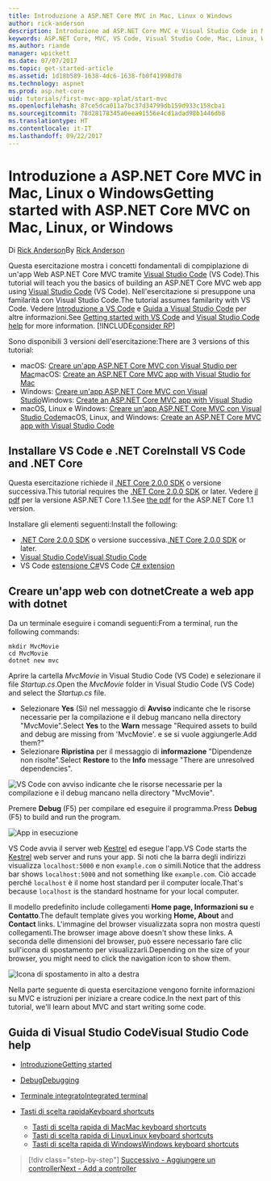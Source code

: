 ```yaml
---
title: Introduzione a ASP.NET Core MVC in Mac, Linux o Windows
author: rick-anderson
description: Introduzione ad ASP.NET Core MVC e Visual Studio Code in Mac, Linux e Windows
keywords: ASP.NET Core, MVC, VS Code, Visual Studio Code, Mac, Linux, Windows
ms.author: riande
manager: wpickett
ms.date: 07/07/2017
ms.topic: get-started-article
ms.assetid: 1d18b589-1638-4dc6-1638-fb0f41998d78
ms.technology: aspnet
ms.prod: asp.net-core
uid: tutorials/first-mvc-app-xplat/start-mvc
ms.openlocfilehash: 87ce5dca011a7bc37d34799db159d933c158cba1
ms.sourcegitcommit: 78d28178345a0eea91556e4cd1adad98b1446db8
ms.translationtype: HT
ms.contentlocale: it-IT
ms.lasthandoff: 09/22/2017
---
```

# <a name="getting-started-with-aspnet-core-mvc--on-mac-linux-or-windows"></a><span data-ttu-id="03798-104">Introduzione a ASP.NET Core MVC in Mac, Linux o Windows</span><span class="sxs-lookup"><span data-stu-id="03798-104">Getting started with ASP.NET Core MVC  on Mac, Linux, or Windows</span></span>

<span data-ttu-id="03798-105">Di [Rick Anderson](https://twitter.com/RickAndMSFT)</span><span class="sxs-lookup"><span data-stu-id="03798-105">By [Rick Anderson](https://twitter.com/RickAndMSFT)</span></span>

<span data-ttu-id="03798-106">Questa esercitazione mostra i concetti fondamentali di compiplazione di un'app Web ASP.NET Core MVC tramite [Visual Studio Code](https://code.visualstudio.com) (VS Code).</span><span class="sxs-lookup"><span data-stu-id="03798-106">This tutorial will teach you the basics of building an ASP.NET Core MVC web app using [Visual Studio Code](https://code.visualstudio.com) (VS Code).</span></span> <span data-ttu-id="03798-107">Nell'esercitazione si presuppone una familarità con Visual Studio Code.</span><span class="sxs-lookup"><span data-stu-id="03798-107">The tutorial assumes familarity with VS Code.</span></span> <span data-ttu-id="03798-108">Vedere [Introduzione a VS Code](https://code.visualstudio.com/docs) e [Guida a Visual Studio Code](#visual-studio-code-help) per altre informazioni.</span><span class="sxs-lookup"><span data-stu-id="03798-108">See [Getting started with VS Code](https://code.visualstudio.com/docs) and [Visual Studio Code help](#visual-studio-code-help) for more information.</span></span> [!INCLUDE[consider RP](../../includes/razor.md)]

<span data-ttu-id="03798-109">Sono disponibili 3 versioni dell'esercitazione:</span><span class="sxs-lookup"><span data-stu-id="03798-109">There are 3 versions of this tutorial:</span></span>

* <span data-ttu-id="03798-110">macOS: [Creare un'app ASP.NET Core MVC con Visual Studio per Mac](xref:tutorials/first-mvc-app-mac/start-mvc)</span><span class="sxs-lookup"><span data-stu-id="03798-110">macOS: [Create an ASP.NET Core MVC app with Visual Studio for Mac](xref:tutorials/first-mvc-app-mac/start-mvc)</span></span>
* <span data-ttu-id="03798-111">Windows: [Creare un'app ASP.NET Core MVC con Visual Studio](xref:tutorials/first-mvc-app/start-mvc)</span><span class="sxs-lookup"><span data-stu-id="03798-111">Windows: [Create an ASP.NET Core MVC app with Visual Studio](xref:tutorials/first-mvc-app/start-mvc)</span></span>
* <span data-ttu-id="03798-112">macOS, Linux e Windows: [Creare un'app ASP.NET Core MVC con Visual Studio Code](xref:tutorials/first-mvc-app-xplat/start-mvc)</span><span class="sxs-lookup"><span data-stu-id="03798-112">macOS, Linux, and Windows: [Create an ASP.NET Core MVC app with Visual Studio Code](xref:tutorials/first-mvc-app-xplat/start-mvc)</span></span> 

## <a name="install-vs-code-and-net-core"></a><span data-ttu-id="03798-113">Installare VS Code e .NET Core</span><span class="sxs-lookup"><span data-stu-id="03798-113">Install VS Code and .NET Core</span></span>

<span data-ttu-id="03798-114">Questa esercitazione richiede il [.NET Core 2.0.0 SDK](https://www.microsoft.com/net/core) o versione successiva.</span><span class="sxs-lookup"><span data-stu-id="03798-114">This tutorial requires the [.NET Core 2.0.0 SDK](https://www.microsoft.com/net/core) or later.</span></span> <span data-ttu-id="03798-115">Vedere [il pdf](https://github.com/aspnet/Docs/blob/master/aspnetcore/tutorials/first-mvc-app-mac/start-mvc/8-23-17.pdf) per la versione ASP.NET Core 1.1.</span><span class="sxs-lookup"><span data-stu-id="03798-115">See [the pdf](https://github.com/aspnet/Docs/blob/master/aspnetcore/tutorials/first-mvc-app-mac/start-mvc/8-23-17.pdf) for the ASP.NET Core 1.1 version.</span></span>

<span data-ttu-id="03798-116">Installare gli elementi seguenti:</span><span class="sxs-lookup"><span data-stu-id="03798-116">Install the following:</span></span>

* <span data-ttu-id="03798-117">[.NET Core 2.0.0 SDK](https://www.microsoft.com/net/core) o versione successiva.</span><span class="sxs-lookup"><span data-stu-id="03798-117">[.NET Core 2.0.0 SDK](https://www.microsoft.com/net/core) or later.</span></span>
* [<span data-ttu-id="03798-118">Visual Studio Code</span><span class="sxs-lookup"><span data-stu-id="03798-118">Visual Studio Code</span></span>](https://code.visualstudio.com)
* <span data-ttu-id="03798-119">VS Code [estensione C#](https://marketplace.visualstudio.com/items?itemName=ms-vscode.csharp)</span><span class="sxs-lookup"><span data-stu-id="03798-119">VS Code [C# extension](https://marketplace.visualstudio.com/items?itemName=ms-vscode.csharp)</span></span> 

## <a name="create-a-web-app-with-dotnet"></a><span data-ttu-id="03798-120">Creare un'app web con dotnet</span><span class="sxs-lookup"><span data-stu-id="03798-120">Create a web app with dotnet</span></span>

<span data-ttu-id="03798-121">Da un terminale eseguire i comandi seguenti:</span><span class="sxs-lookup"><span data-stu-id="03798-121">From a terminal, run the following commands:</span></span>

```console
mkdir MvcMovie
cd MvcMovie
dotnet new mvc
```

<span data-ttu-id="03798-122">Aprire la cartella *MvcMovie* in Visual Studio Code (VS Code) e selezionare il file *Startup.cs*.</span><span class="sxs-lookup"><span data-stu-id="03798-122">Open the *MvcMovie* folder in Visual Studio Code (VS Code) and select the *Startup.cs* file.</span></span>

- <span data-ttu-id="03798-123">Selezionare **Yes** (Sì) nel messaggio di **Avviso** indicante che le risorse necessarie per la compilazione e il debug mancano nella directory "MvcMovie".</span><span class="sxs-lookup"><span data-stu-id="03798-123">Select **Yes** to the **Warn** message "Required assets to build and debug are missing from 'MvcMovie'.</span></span> <span data-ttu-id="03798-124">e se si vuole aggiungerle.</span><span class="sxs-lookup"><span data-stu-id="03798-124">Add them?"</span></span>
- <span data-ttu-id="03798-125">Selezionare **Ripristina** per il messaggio di **informazione** "Dipendenze non risolte".</span><span class="sxs-lookup"><span data-stu-id="03798-125">Select **Restore** to the **Info** message "There are unresolved dependencies".</span></span>

![VS Code con avviso indicante che le risorse necessarie per la compilazione e il debug mancano nella directory "MvcMovie".](../web-api-vsc/_static/vsc_restore.png)

<span data-ttu-id="03798-129">Premere **Debug** (F5) per compilare ed eseguire il programma.</span><span class="sxs-lookup"><span data-stu-id="03798-129">Press **Debug** (F5) to build and run the program.</span></span>

![App in esecuzione](../first-mvc-app/start-mvc/_static/1.png)

<span data-ttu-id="03798-131">VS Code avvia il server web [Kestrel](xref:fundamentals/servers/kestrel) ed esegue l'app.</span><span class="sxs-lookup"><span data-stu-id="03798-131">VS Code starts the [Kestrel](xref:fundamentals/servers/kestrel) web server and runs your app.</span></span> <span data-ttu-id="03798-132">Si noti che la barra degli indirizzi visualizza `localhost:5000` e non `example.com` o simili.</span><span class="sxs-lookup"><span data-stu-id="03798-132">Notice that the address bar shows `localhost:5000` and not something like `example.com`.</span></span> <span data-ttu-id="03798-133">Ciò accade perché `localhost` è il nome host standard per il computer locale.</span><span class="sxs-lookup"><span data-stu-id="03798-133">That's because `localhost` is the standard hostname for your local computer.</span></span>

<span data-ttu-id="03798-134">Il modello predefinito include collegamenti **Home page, Informazioni su** e **Contatto**.</span><span class="sxs-lookup"><span data-stu-id="03798-134">The default template gives you working **Home, About** and **Contact** links.</span></span> <span data-ttu-id="03798-135">L'immagine del browser visualizzata sopra non mostra questi collegamenti.</span><span class="sxs-lookup"><span data-stu-id="03798-135">The browser image above doesn't show these links.</span></span> <span data-ttu-id="03798-136">A seconda delle dimensioni del browser, può essere necessario fare clic sull'icona di spostamento per visualizzarli.</span><span class="sxs-lookup"><span data-stu-id="03798-136">Depending on the size of your browser, you might need to click the navigation icon to show them.</span></span>

![Icona di spostamento in alto a destra](../first-mvc-app/start-mvc/_static/2.png)

<span data-ttu-id="03798-138">Nella parte seguente di questa esercitazione vengono fornite informazioni su MVC e istruzioni per iniziare a creare codice.</span><span class="sxs-lookup"><span data-stu-id="03798-138">In the next part of this tutorial, we'll learn about MVC and start writing some code.</span></span>

## <a name="visual-studio-code-help"></a><span data-ttu-id="03798-139">Guida di Visual Studio Code</span><span class="sxs-lookup"><span data-stu-id="03798-139">Visual Studio Code help</span></span>

- [<span data-ttu-id="03798-140">Introduzione</span><span class="sxs-lookup"><span data-stu-id="03798-140">Getting started</span></span>](https://code.visualstudio.com/docs)
- [<span data-ttu-id="03798-141">Debug</span><span class="sxs-lookup"><span data-stu-id="03798-141">Debugging</span></span>](https://code.visualstudio.com/docs/editor/debugging)
- [<span data-ttu-id="03798-142">Terminale integrato</span><span class="sxs-lookup"><span data-stu-id="03798-142">Integrated terminal</span></span>](https://code.visualstudio.com/docs/editor/integrated-terminal)
- [<span data-ttu-id="03798-143">Tasti di scelta rapida</span><span class="sxs-lookup"><span data-stu-id="03798-143">Keyboard shortcuts</span></span>](https://code.visualstudio.com/docs/getstarted/keybindings#_keyboard-shortcuts-reference)

  - [<span data-ttu-id="03798-144">Tasti di scelta rapida di Mac</span><span class="sxs-lookup"><span data-stu-id="03798-144">Mac keyboard shortcuts</span></span>](https://code.visualstudio.com/shortcuts/keyboard-shortcuts-macos.pdf)
  - [<span data-ttu-id="03798-145">Tasti di scelta rapida di Linux</span><span class="sxs-lookup"><span data-stu-id="03798-145">Linux keyboard shortcuts</span></span>](https://code.visualstudio.com/shortcuts/keyboard-shortcuts-linux.pdf)
  - [<span data-ttu-id="03798-146">Tasti di scelta rapida di Windows</span><span class="sxs-lookup"><span data-stu-id="03798-146">Windows keyboard shortcuts</span></span>](https://code.visualstudio.com/shortcuts/keyboard-shortcuts-windows.pdf)

>[!div class="step-by-step"]
[<span data-ttu-id="03798-147">Successivo - Aggiungere un controller</span><span class="sxs-lookup"><span data-stu-id="03798-147">Next - Add a controller</span></span>](adding-controller.md)
